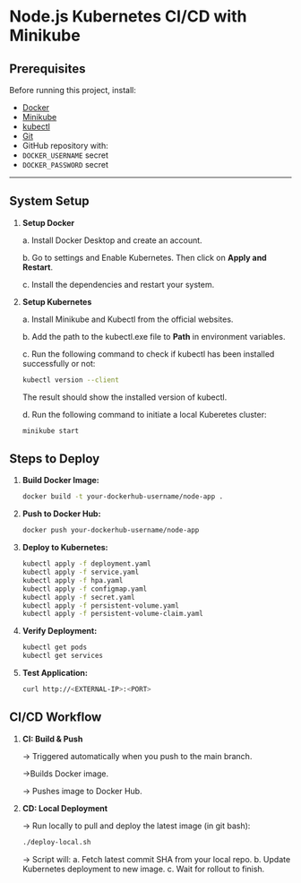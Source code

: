 # Node.js Kubernetes CI/CD with Minikube

## Prerequisites

   Before running this project, install:
   - [Docker](https://docs.docker.com/get-docker/)
   - [Minikube](https://minikube.sigs.k8s.io/docs/start/)
   - [kubectl](https://kubernetes.io/docs/tasks/tools/)
   - [Git](https://git-scm.com/)
   - GitHub repository with:
   - `DOCKER_USERNAME` secret
   - `DOCKER_PASSWORD` secret

---

## System Setup

1. **Setup Docker**

   a. Install Docker Desktop and create an account.

   b. Go to settings and Enable Kubernetes. Then click on **Apply and Restart**.

   c. Install the dependencies and restart your system.

2. **Setup Kubernetes**

   a. Install Minikube and Kubectl from the official websites.

   b. Add the path to the kubectl.exe file to **Path** in environment variables.

   c. Run the following command to check if kubectl has been installed successfully or not:

      ```sh
      kubectl version --client
      ```
      
      The result should show the installed version of kubectl.

   d. Run the following command to initiate a local Kuberetes cluster:

      ```sh
      minikube start
      ```


## Steps to Deploy

1. **Build Docker Image:**
   ```sh
   docker build -t your-dockerhub-username/node-app .
   ```

2. **Push to Docker Hub:**
   ```sh
   docker push your-dockerhub-username/node-app
   ```

3. **Deploy to Kubernetes:**
   ```sh
   kubectl apply -f deployment.yaml
   kubectl apply -f service.yaml
   kubectl apply -f hpa.yaml
   kubectl apply -f configmap.yaml
   kubectl apply -f secret.yaml
   kubectl apply -f persistent-volume.yaml
   kubectl apply -f persistent-volume-claim.yaml
   ```

4. **Verify Deployment:**
   ```sh
   kubectl get pods
   kubectl get services
   ```

5. **Test Application:**
   ```sh
   curl http://<EXTERNAL-IP>:<PORT>
   ```

## CI/CD Workflow

1. **CI: Build & Push**

   -> Triggered automatically when you push to the main branch.

   ->Builds Docker image.

   -> Pushes image to Docker Hub.

2. **CD: Local Deployment**

   -> Run locally to pull and deploy the latest image (in git bash):
   ```sh
   ./deploy-local.sh
   ```

   -> Script will:
      a. Fetch latest commit SHA from your local repo.
      b. Update Kubernetes deployment to new image.
      c. Wait for rollout to finish.

